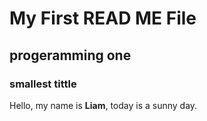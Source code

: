# My First READ ME File
## progeramming one
### smallest tittle

Hello, my name is **Liam**, today is a sunny day.
